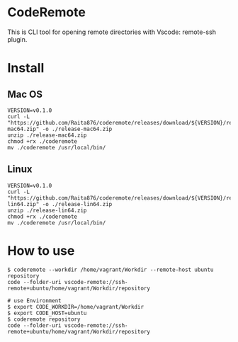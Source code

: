 # CodeRemote

This is CLI tool for opening remote directories with Vscode: remote-ssh plugin.

# Install

## Mac OS

```
VERSION=v0.1.0
curl -L "https://github.com/Raita876/coderemote/releases/download/${VERSION}/release-mac64.zip" -o ./release-mac64.zip
unzip ./release-mac64.zip
chmod +rx ./coderemote
mv ./coderemote /usr/local/bin/
```

## Linux

```
VERSION=v0.1.0
curl -L "https://github.com/Raita876/coderemote/releases/download/${VERSION}/release-lin64.zip" -o ./release-lin64.zip
unzip ./release-lin64.zip
chmod +rx ./coderemote
mv ./coderemote /usr/local/bin/
```

# How to use

```
$ coderemote --workdir /home/vagrant/Workdir --remote-host ubuntu repository
code --folder-uri vscode-remote://ssh-remote+ubuntu/home/vagrant/Workdir/repository

# use Environment
$ export CODE_WORKDIR=/home/vagrant/Workdir
$ export CODE_HOST=ubuntu
$ coderemote repository
code --folder-uri vscode-remote://ssh-remote+ubuntu/home/vagrant/Workdir/repository
```
